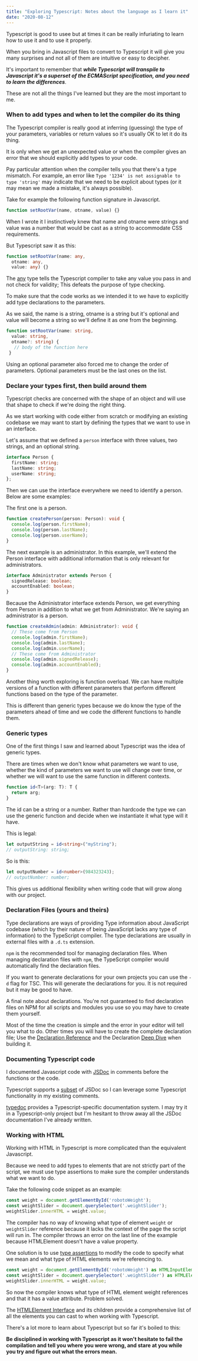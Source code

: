 ```yaml
---
title: "Exploring Typescript: Notes about the language as I learn it"
date: "2020-08-12"
---
```


Typescript is good to usee but at times it can be really infuriating to learn how to use it and to use it properly.

When you bring in Javascript files to convert to Typescript it will give you many surprises and not all of them are intuitive or easy to decipher.

It's important to remember that **_while Typescript will transpile to Javascript it's a superset of the ECMAScript specification, and you need to learn the differences_**.

These are not all the things I've learned but they are the most important to me.

### When to add types and when to let the compiler do its thing

The Typescript compiler is really good at inferring (guessing) the type of your parameters, variables or return values so it's usually OK to let it do its thing.

It is only when we get an unexpected value or when the compiler gives an error that we should explicitly add types to your code.

Pay particular attention when the compiler tells you that there's a type mismatch. For example, an error like `Type '1234' is not assignable to type 'string'` may indicate that we need to be explicit about types (or it may mean we made a mistake, it's always possible).

Take for example the following function signature in Javascript.

```js
function setRootVar(name, otname, value) {}
```

When I wrote it I instinctively knew that name and otname were strings and value was a number that would be cast as a string to accommodate CSS requirements.

But Typescript saw it as this:

```typescript
function setRootVar(name: any,
  otname: any,
  value: any) {}
```

The [any](https://www.typescriptlang.org/docs/handbook/basic-types.html#any) type tells the Typescript compiler to take any value you pass in and not check for validity; This defeats the purpose of type checking.

To make sure that the code works as we intended it to we have to explicitly add type declarations to the parameters.

As we said, the name is a string, otname is a string but it's optional and value will become a string so we'll define it as one from the beginning.

```typescript
function setRootVar(name: string,
  value: string,
  otname?: string) {
   // body of the function here
 }
```

Using an optional parameter also forced me to change the order of parameters. Optional parameters must be the last ones on the list.

### Declare your types first, then build around them

Typescript checks are concerned with the shape of an object and will use that shape to check if we're doing the right thing.

As we start working with code either from scratch or modifying an existing codebase we may want to start by defining the types that we want to use in an interface.

Let's assume that we defined a `person` interface with three values, two strings, and an optional string.

```typescript
interface Person {
  firstName: string;
  lastName: string;
  userName: string;
};
```

Then we can use the interface everywhere we need to identify a person. Below are some examples:

The first one is a person.

```typescript
function createPerson(person: Person): void {
  console.log(person.firstName);
  console.log(person.lastName);
  console.log(person.userName);
}
```

The next example is an administrator. In this example, we'll extend the Person interface with additional information that is only relevant for administrators.

```typescript
interface Administrator extends Person {
  signedRelease: boolean;
  accountEnabled: boolean;
}
```

Because the Administrator interface extends Person, we get everything from Person in addition to what we get from Administrator. We're saying an administrator is a person.

```typescript
function createAdmin(admin: Administrator): void {
  // These come from Person
  console.log(admin.firstName);
  console.log(admin.lastName);
  console.log(admin.userName);
  // These come from Administrator
  console.log(admin.signedRelease);
  console.log(admin.accountEnabled);
}
```

Another thing worth exploring is function overload. We can have multiple versions of a function with different parameters that perform different functions based on the type of the parameter.

This is different than generic types because we do know the type of the parameters ahead of time and we code the different functions to handle them.

### Generic types

One of the first things I saw and learned about Typescript was the idea of generic types.

There are times when we don't know what parameters we want to use, whether the kind of parameters we want to use will change over time, or whether we will want to use the same function in different contexts.

```typescript
function id<T>(arg: T): T {
  return arg;
}
```

The id can be a string or a number. Rather than hardcode the type we can use the generic function and decide when we instantiate it what type will it have.

This is legal:

```typescript
let outputString = id<string>("myString");
// outputString: string;
```

So is this:

```typescript
let outputNumber = id<number>(984323243);
// outputNumber: number;
```

This gives us additional flexibility when writing code that will grow along with our project.

### Declaration Files (yours and theirs)

Type declarations are ways of providing Type information about JavaScript codebase (which by their nature of being JavaScript lacks any type of information) to the TypeScript compiler. The type declarations are usually in external files with a `.d.ts` extension.

`npm` is the recommended tool for managing declaration files. When managing declaration files with `npm`, the TypeScript compiler would automatically find the declaration files.

If you want to generate declarations for your own projects you can use the `-d` flag for TSC. This will generate the declarations for you. It is not required but it may be good to have.

A final note about declarations. You're not guaranteed to find declaration files on NPM for all scripts and modules you use so you may have to create them yourself.

Most of the time the creation is simple and the error in your editor will tell you what to do. Other times you will have to create the complete declaration file; Use the [Declaration Reference](https://www.typescriptlang.org/docs/handbook/declaration-files/by-example.html) and the Declaration [Deep Dive](https://www.typescriptlang.org/docs/handbook/declaration-files/deep-dive.html) when building it.

### Documenting Typescript code

I documented Javascript code with [JSDoc](https://jsdoc.app/) in comments before the functions or the code.

Typescript supports a [subset](https://www.typescriptlang.org/docs/handbook/jsdoc-supported-types.html) of JSDoc so I can leverage some Typescript functionality in my existing comments.

[typedoc](https://typedoc.org/) provides a Typescript-specific documentation system. I may try it in a Typescript-only project but I'm hesitant to throw away all the JSDoc documentation I've already written.

### Working with HTML

Working with HTML in Typescript is more complicated than the equivalent Javascript.

Because we need to add types to elements that are not strictly part of the script, we must use type assertions to make sure the compiler understands what we want to do.

Take the following code snippet as an example:

```js
const weight = document.getElementById('robotoWeight');
const weightSlider = document.querySelector('.weightSlider');
weightSlider.innerHTML = weight.value;
```

The compiler has no way of knowing what type of element `weight` or `weightSlider` reference because it lacks the context of the page the script will run in. The compiler throws an error on the last line of the example because HTMLElement doesn't have a value property.

One solution is to use [type assertions](https://www.typescriptlang.org/docs/handbook/basic-types.html#type-assertions) to modify the code to specify what we mean and what type of HTML elements we're referencing to.

```typescript
const weight = document.getElementById('robotoWeight') as HTMLInputElement;
const weightSlider = document.querySelector('.weightSlider') as HTMLElement;
weightSlider.innerHTML = weight.value;
```

So now the compiler knows what type of HTML element weight references and that it has a value attribute. Problem solved.

The [HTMLElement Interface](https://html.spec.whatwg.org/multipage/semantics.html#htmlhtmlelement) and its children provide a comprehensive list of all the elements you can cast to when working with Typescript.

There's a lot more to learn about Typescript but so far it's boiled to this:

**Be disciplined in working with Typescript as it won't hesitate to fail the compilation and tell you where you were wrong, and stare at you while you try and figure out what the errors mean.**
